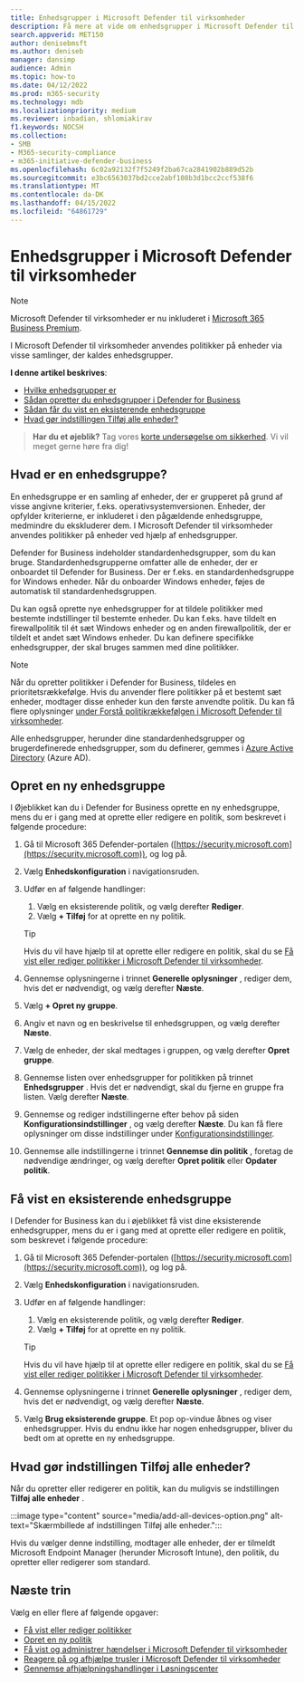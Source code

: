 ```yaml
---
title: Enhedsgrupper i Microsoft Defender til virksomheder
description: Få mere at vide om enhedsgrupper i Microsoft Defender til virksomheder
search.appverid: MET150
author: denisebmsft
ms.author: deniseb
manager: dansimp
audience: Admin
ms.topic: how-to
ms.date: 04/12/2022
ms.prod: m365-security
ms.technology: mdb
ms.localizationpriority: medium
ms.reviewer: inbadian, shlomiakirav
f1.keywords: NOCSH
ms.collection:
- SMB
- M365-security-compliance
- m365-initiative-defender-business
ms.openlocfilehash: 6c02a92132f7f5249f2ba67ca2841902b889d52b
ms.sourcegitcommit: e3bc6563037bd2cce2abf108b3d1bcc2ccf538f6
ms.translationtype: MT
ms.contentlocale: da-DK
ms.lasthandoff: 04/15/2022
ms.locfileid: "64861729"
---
```

# <a name="device-groups-in-microsoft-defender-for-business"></a>Enhedsgrupper i Microsoft Defender til virksomheder

> [!NOTE]
> Microsoft Defender til virksomheder er nu inkluderet i [Microsoft 365 Business Premium](../../business-premium/index.md). 

I Microsoft Defender til virksomheder anvendes politikker på enheder via visse samlinger, der kaldes enhedsgrupper. 

**I denne artikel beskrives**:  

- [Hvilke enhedsgrupper er](#what-is-a-device-group)   
- [Sådan opretter du enhedsgrupper i Defender for Business](#create-a-new-device-group)
- [Sådan får du vist en eksisterende enhedsgruppe](#view-an-existing-device-group)
- [Hvad gør indstillingen Tilføj alle enheder?](#what-does-the-add-all-devices-option-do)

>
> **Har du et øjeblik?**
> Tag vores <a href="https://microsoft.qualtrics.com/jfe/form/SV_0JPjTPHGEWTQr4y" target="_blank">korte undersøgelse om sikkerhed</a>. Vi vil meget gerne høre fra dig!
>

## <a name="what-is-a-device-group"></a>Hvad er en enhedsgruppe?

En enhedsgruppe er en samling af enheder, der er grupperet på grund af visse angivne kriterier, f.eks. operativsystemversionen. Enheder, der opfylder kriterierne, er inkluderet i den pågældende enhedsgruppe, medmindre du ekskluderer dem. I Microsoft Defender til virksomheder anvendes politikker på enheder ved hjælp af enhedsgrupper.

Defender for Business indeholder standardenhedsgrupper, som du kan bruge. Standardenhedsgrupperne omfatter alle de enheder, der er onboardet til Defender for Business. Der er f.eks. en standardenhedsgruppe for Windows enheder. Når du onboarder Windows enheder, føjes de automatisk til standardenhedsgruppen.

Du kan også oprette nye enhedsgrupper for at tildele politikker med bestemte indstillinger til bestemte enheder. Du kan f.eks. have tildelt en firewallpolitik til ét sæt Windows enheder og en anden firewallpolitik, der er tildelt et andet sæt Windows enheder. Du kan definere specifikke enhedsgrupper, der skal bruges sammen med dine politikker.

> [!NOTE]
> Når du opretter politikker i Defender for Business, tildeles en prioritetsrækkefølge. Hvis du anvender flere politikker på et bestemt sæt enheder, modtager disse enheder kun den første anvendte politik. Du kan få flere oplysninger [under Forstå politikrækkefølgen i Microsoft Defender til virksomheder](mdb-policy-order.md).

Alle enhedsgrupper, herunder dine standardenhedsgrupper og brugerdefinerede enhedsgrupper, som du definerer, gemmes i [Azure Active Directory](/azure/active-directory/fundamentals/active-directory-whatis) (Azure AD).

## <a name="create-a-new-device-group"></a>Opret en ny enhedsgruppe

I Øjeblikket kan du i Defender for Business oprette en ny enhedsgruppe, mens du er i gang med at oprette eller redigere en politik, som beskrevet i følgende procedure: 

1. Gå til Microsoft 365 Defender-portalen ([https://security.microsoft.com](https://security.microsoft.com)), og log på.

2. Vælg **Enhedskonfiguration** i navigationsruden. 

3. Udfør en af følgende handlinger:

    1. Vælg en eksisterende politik, og vælg derefter **Rediger**.
    2. Vælg **+ Tilføj** for at oprette en ny politik.

    > [!TIP]
    > Hvis du vil have hjælp til at oprette eller redigere en politik, skal du se [Få vist eller rediger politikker i Microsoft Defender til virksomheder](mdb-view-edit-policies.md).

4. Gennemse oplysningerne i trinnet **Generelle oplysninger** , rediger dem, hvis det er nødvendigt, og vælg derefter **Næste**.

5. Vælg **+ Opret ny gruppe**. 

6. Angiv et navn og en beskrivelse til enhedsgruppen, og vælg derefter **Næste**.

7. Vælg de enheder, der skal medtages i gruppen, og vælg derefter **Opret gruppe**.

8. Gennemse listen over enhedsgrupper for politikken på trinnet **Enhedsgrupper** . Hvis det er nødvendigt, skal du fjerne en gruppe fra listen. Vælg derefter **Næste**.

9. Gennemse og rediger indstillingerne efter behov på siden **Konfigurationsindstillinger** , og vælg derefter **Næste**. Du kan få flere oplysninger om disse indstillinger under [Konfigurationsindstillinger](mdb-next-gen-configuration-settings.md).

10. Gennemse alle indstillingerne i trinnet **Gennemse din politik** , foretag de nødvendige ændringer, og vælg derefter **Opret politik** eller **Opdater politik**.

## <a name="view-an-existing-device-group"></a>Få vist en eksisterende enhedsgruppe

I Defender for Business kan du i øjeblikket få vist dine eksisterende enhedsgrupper, mens du er i gang med at oprette eller redigere en politik, som beskrevet i følgende procedure: 

1. Gå til Microsoft 365 Defender-portalen ([https://security.microsoft.com](https://security.microsoft.com)), og log på.

2. Vælg **Enhedskonfiguration** i navigationsruden. 

3. Udfør en af følgende handlinger:

    1. Vælg en eksisterende politik, og vælg derefter **Rediger**.
    2. Vælg **+ Tilføj** for at oprette en ny politik.

    > [!TIP]
    > Hvis du vil have hjælp til at oprette eller redigere en politik, skal du se [Få vist eller rediger politikker i Microsoft Defender til virksomheder](mdb-view-edit-policies.md).

4. Gennemse oplysningerne i trinnet **Generelle oplysninger** , rediger dem, hvis det er nødvendigt, og vælg derefter **Næste**.

5. Vælg **Brug eksisterende gruppe**. Et pop op-vindue åbnes og viser enhedsgrupper. Hvis du endnu ikke har nogen enhedsgrupper, bliver du bedt om at oprette en ny enhedsgruppe.

## <a name="what-does-the-add-all-devices-option-do"></a>Hvad gør indstillingen Tilføj alle enheder?

Når du opretter eller redigerer en politik, kan du muligvis se indstillingen **Tilføj alle enheder** .

:::image type="content" source="media/add-all-devices-option.png" alt-text="Skærmbillede af indstillingen Tilføj alle enheder.":::

Hvis du vælger denne indstilling, modtager alle enheder, der er tilmeldt Microsoft Endpoint Manager (herunder Microsoft Intune), den politik, du opretter eller redigerer som standard. 

## <a name="next-steps"></a>Næste trin

Vælg en eller flere af følgende opgaver:

- [Få vist eller rediger politikker](mdb-view-edit-policies.md)
- [Opret en ny politik](mdb-create-new-policy.md)
- [Få vist og administrer hændelser i Microsoft Defender til virksomheder](mdb-view-manage-incidents.md)
- [Reagere på og afhjælpe trusler i Microsoft Defender til virksomheder](mdb-respond-mitigate-threats.md)
- [Gennemse afhjælpningshandlinger i Løsningscenter](mdb-review-remediation-actions.md)